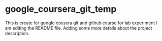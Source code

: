 # google_coursera_git_temp
This is create for google cousera git and github course for lab experiment
I am editing the README file. Adding some more details about the project description.
